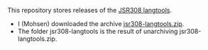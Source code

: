 This repository stores releases of the [JSR308
langtools](http://types.cs.washington.edu/jsr308/).

- I (Mohsen) downloaded the archive
  [jsr308-langtools.zip](http://types.cs.washington.edu/checker-framework/current/jsr308-langtools.zip).
- The folder jsr308-langtools is the result of unarchiving jsr308-langtools.zip.


